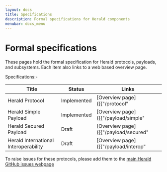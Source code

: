 ```yaml
---
layout: docs
title: Specifications
description: Formal specifications for Herald components
menubar: docs_menu
---
```


# Formal specifications

These pages hold the formal specification for Herald protocols, payloads, and subsystems. Each item also
links to a web based overview page.

Specifications:-

|Title|Status|Links|
|---|---|---|
|Herald Protocol | Implemented | [Overview page]({{"/protocol" | relative_url }}) <br> [Specification HTML]({{"/specs/protocol" | relative_url }}) |
|Herald Simple Payload | Implemented | [Overview page]({{"/payload/simple" | relative_url }}) <br> [Specification HTML]({{"/specs/payload-simple" | relative_url }}) |
|Herald Secured Payload | Draft | [Overview page]({{"/payload/secured" | relative_url }}) <br> [Specification HTML]({{"/specs/payload-secured" | relative_url }}) |
|Herald International Interoperability | Draft | [Overview page]({{"/payload/interop" | relative_url }}) <br> [Specification HTML]({{"/specs/interop" | relative_url }}) |

To raise issues for these protocols, please add them to the [main Herald GitHub issues webpage](https://github.com/vmware/herald/issues)
